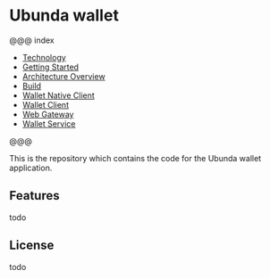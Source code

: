# Ubunda wallet

@@@ index

* [Technology](technology.md)
* [Getting Started](gettingStarted.md)
* [Architecture Overview](architecture_overview.md)
* [Build](build/index.md)
* [Wallet Native Client](native_client/index.md)
* [Wallet Client](client/index.md)
* [Web Gateway](web_gateway/index.md)
* [Wallet Service](wallet_service/index.md)


@@@

This is the repository which contains the code for the Ubunda wallet application.


## Features

todo


## License

todo
